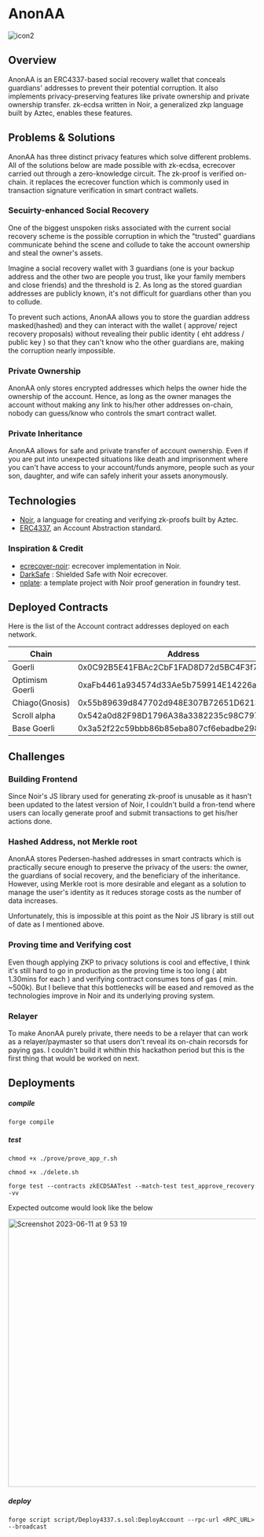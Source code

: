 # AnonAA

![icon2](https://github.com/porco-rosso-j/zk-ecdsAA/assets/88586592/847da28a-f24c-4f98-abf8-bab74f30b788)

## Overview

AnonAA is an ERC4337-based social recovery wallet that conceals guardians' addresses to prevent their potential corruption. It also implements privacy-preserving features like private ownership and private ownership transfer. zk-ecdsa written in Noir, a generalized zkp language built by Aztec, enables these features.

## Problems & Solutions

AnonAA has three distinct privacy features which solve different problems. All of the solutions below are made possible with zk-ecdsa, ecrecover carried out through a zero-knowledge circuit. The zk-proof is verified on-chain. it replaces the ecrecover function which is commonly used in transaction signature verification in smart contract wallets.

### Secuirty-enhanced Social Recovery

One of the biggest unspoken risks associated with the current social recovery scheme is the possible corruption in which the "trusted" guardians communicate behind the scene and collude to take the account ownership and steal the owner's assets.

Imagine a social recovery wallet with 3 guardians (one is your backup address and the other two are people you trust, like your family members and close friends) and the threshold is 2. As long as the stored guardian addresses are publicly known, it's not difficult for guardians other than you to collude.

To prevent such actions, AnonAA allows you to store the guardian address masked(hashed) and they can interact with the wallet ( approve/ reject recovery proposals) without revealing their public identity ( eht address / public key ) so that they can't know who the other guardians are, making the corruption nearly impossible.

### Private Ownership

AnonAA only stores encrypted addresses which helps the owner hide the ownership of the account. Hence, as long as the owner manages the account without making any link to his/her other addresses on-chain, nobody can guess/know who controls the smart contract wallet.

### Private Inheritance

AnonAA allows for safe and private transfer of account ownership. Even if you are put into unexpected situations like death and imprisonment where you can't have access to your account/funds anymore, people such as your son, daughter, and wife can safely inherit your assets anonymously.

## Technologies

- [Noir](https://noir-lang.org/), a language for creating and verifying zk-proofs built by Aztec.
- [ERC4337](https://eips.ethereum.org/EIPS/eip-4337), an Account Abstraction standard.

### Inspiration & Credit

- [ecrecover-noir](https://github.com/colinnielsen/ecrecover-noir): ecrecover implementation in Noir.
- [DarkSafe](https://github.com/colinnielsen/dark-safe) : Shielded Safe with Noir ecrecover.
- [nplate](https://github.com/whitenois3/nplate): a template project with Noir proof generation in foundry test.

## Deployed Contracts

Here is the list of the Account contract addresses deployed on each network.

| Chain           | Address                                    |
| --------------- | ------------------------------------------ |
| Goerli          | 0x0C92B5E41FBAc2CbF1FAD8D72d5BC4F3f73dA104 |
| Optimism Goerli | 0xaFb4461a934574d33Ae5b759914E14226a3d168e |
| Chiago(Gnosis)  | 0x55b89639d847702d948E307B72651D6213efDb7A |
| Scroll alpha    | 0x542a0d82F98D1796A38a3382235c98C797eaC4F5 |
| Base Goerli     | 0x3a52f22c59bbb86b85eba807cf6ebadbe298d9a3 |

## Challenges

### Building Frontend

Since Noir's JS library used for generating zk-proof is unusable as it hasn't been updated to the latest version of Noir, I couldn't build a fron-tend where users can locally generate proof and submit transactions to get his/her actions done.

### Hashed Address, not Merkle root

AnonAA stores Pedersen-hashed addresses in smart contracts which is practically secure enough to preserve the privacy of the users: the owner, the guardians of social recovery, and the beneficiary of the inheritance. However, using Merkle root is more desirable and elegant as a solution to manage the user's identity as it reduces storage costs as the number of data increases.

Unfortunately, this is impossible at this point as the Noir JS library is still out of date as I mentioned above.

### Proving time and Verifying cost

Even though applying ZKP to privacy solutions is cool and effective, I think it's still hard to go in production as the proving time is too long ( abt 1.30mins for each ) and verifying contract consumes tons of gas ( min. ~500k). But I believe that this bottlenecks will be eased and removed as the technologies improve in Noir and its underlying proving system.

### Relayer

To make AnonAA purely private, there needs to be a relayer that can work as a relayer/paymaster so that users don't reveal its on-chain recorsds for paying gas. I couldn't build it whithin this hackathon period but this is the first thing that would be worked on next.

## Deployments

##### compile

```shell
forge compile
```

##### test

```shell
chmod +x ./prove/prove_app_r.sh
```

```shell
chmod +x ./delete.sh
```

```shell
forge test --contracts zkECDSAATest --match-test test_approve_recovery -vv
```

Expected outcome would look like the below

<img width="544" alt="Screenshot 2023-06-11 at 9 53 19" src="https://github.com/porco-rosso-j/zk-ecdsAA/assets/88586592/5973d6bb-2d9b-415c-b14a-95d322689f21">

##### deploy

```shell
forge script script/Deploy4337.s.sol:DeployAccount --rpc-url <RPC_URL> --broadcast
```
